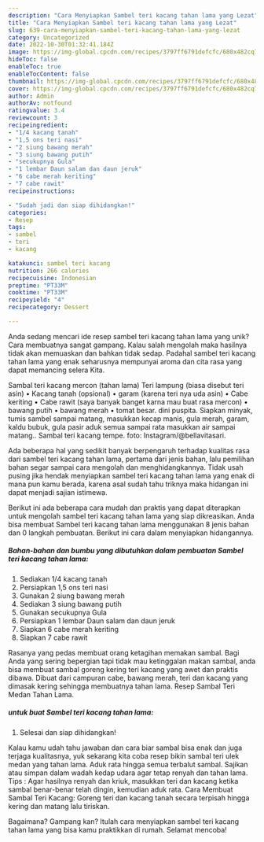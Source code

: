 ```yaml
---
description: "Cara Menyiapkan Sambel teri kacang tahan lama yang Lezat"
title: "Cara Menyiapkan Sambel teri kacang tahan lama yang Lezat"
slug: 639-cara-menyiapkan-sambel-teri-kacang-tahan-lama-yang-lezat
category: Uncategorized
date: 2022-10-30T01:32:41.184Z
image: https://img-global.cpcdn.com/recipes/3797ff6791defcfc/680x482cq70/sambel-teri-kacang-tahan-lama-foto-resep-utama.jpg
hideToc: false
enableToc: true
enableTocContent: false
thumbnail: https://img-global.cpcdn.com/recipes/3797ff6791defcfc/680x482cq70/sambel-teri-kacang-tahan-lama-foto-resep-utama.jpg
cover: https://img-global.cpcdn.com/recipes/3797ff6791defcfc/680x482cq70/sambel-teri-kacang-tahan-lama-foto-resep-utama.jpg
author: Admin
authorAv: notfound
ratingvalue: 3.4
reviewcount: 3
recipeingredient:
- "1/4 kacang tanah"
- "1,5 ons teri nasi"
- "2 siung bawang merah"
- "3 siung bawang putih"
- "secukupnya Gula"
- "1 lembar Daun salam dan daun jeruk"
- "6 cabe merah keriting"
- "7 cabe rawit"
recipeinstructions:

- "Sudah jadi dan siap dihidangkan!"
categories:
- Resep
tags:
- sambel
- teri
- kacang

katakunci: sambel teri kacang 
nutrition: 266 calories
recipecuisine: Indonesian
preptime: "PT33M"
cooktime: "PT33M"
recipeyield: "4"
recipecategory: Dessert

---
```





Anda sedang mencari ide resep sambel teri kacang tahan lama yang unik? Cara membuatnya sangat gampang. Kalau salah mengolah maka hasilnya tidak akan memuaskan dan bahkan tidak sedap. Padahal sambel teri kacang tahan lama yang enak seharusnya mempunyai aroma dan cita rasa yang dapat memancing selera Kita.





Sambal teri kacang mercon (tahan lama) Teri lampung (biasa disebut teri asin) • Kacang tanah (opsional) • garam (karena teri nya uda asin) • Cabe keriting • Cabe rawit (saya banyak banget karna mau buat rasa mercon) • bawang putih • bawang merah • tomat besar. dini puspita. Siapkan minyak, tumis sambel sampai matang, masukkan kecap manis, gula merah, garam, kaldu bubuk, gula pasir aduk semua sampai rata masukkan air sampai matang.. Sambal teri kacang tempe. foto: Instagram/@bellavitasari.

Ada beberapa hal yang sedikit banyak berpengaruh terhadap kualitas rasa dari sambel teri kacang tahan lama, pertama dari jenis bahan, lalu pemilihan bahan segar sampai cara mengolah dan menghidangkannya. Tidak usah pusing jika hendak menyiapkan sambel teri kacang tahan lama yang enak di mana pun kamu berada, karena asal sudah tahu triknya maka hidangan ini dapat menjadi sajian istimewa.






Berikut ini ada beberapa cara mudah dan praktis yang dapat diterapkan untuk mengolah sambel teri kacang tahan lama yang siap dikreasikan. Anda bisa membuat Sambel teri kacang tahan lama menggunakan 8 jenis bahan dan 0 langkah pembuatan. Berikut ini cara dalam menyiapkan hidangannya.

<!--inarticleads1-->

##### Bahan-bahan dan bumbu yang dibutuhkan dalam pembuatan Sambel teri kacang tahan lama:

1. Sediakan 1/4 kacang tanah
1. Persiapkan 1,5 ons teri nasi
1. Gunakan 2 siung bawang merah
1. Sediakan 3 siung bawang putih
1. Gunakan secukupnya Gula
1. Persiapkan 1 lembar Daun salam dan daun jeruk
1. Siapkan 6 cabe merah keriting
1. Siapkan 7 cabe rawit


Rasanya yang pedas membuat orang ketagihan memakan sambal. Bagi Anda yang sering bepergian tapi tidak mau ketinggalan makan sambal, anda bisa membuat sambal goreng kering teri kacang yang awet dan praktis dibawa. Dibuat dari campuran cabe, bawang merah, teri dan kacang yang dimasak kering sehingga membuatnya tahan lama. Resep Sambal Teri Medan Tahan Lama. 

<!--inarticleads2-->

#####  untuk buat Sambel teri kacang tahan lama:


1. Selesai dan siap dihidangkan!

Kalau kamu udah tahu jawaban dan cara biar sambal bisa enak dan juga terjaga kualitasnya, yuk sekarang kita coba resep bikin sambal teri ulek medan yang tahan lama. Aduk rata hingga semua terbalut sambal. Sajikan atau simpan dalam wadah kedap udara agar tetap renyah dan tahan lama. Tips : Agar hasilnya renyah dan kriuk, masukkan teri dan kacang ketika sambal benar-benar telah dingin, kemudian aduk rata. Cara Membuat Sambal Teri Kacang: Goreng teri dan kacang tanah secara terpisah hingga kering dan matang lalu tiriskan. 

Bagaimana? Gampang kan? Itulah cara menyiapkan sambel teri kacang tahan lama yang bisa kamu praktikkan di rumah. Selamat mencoba!

